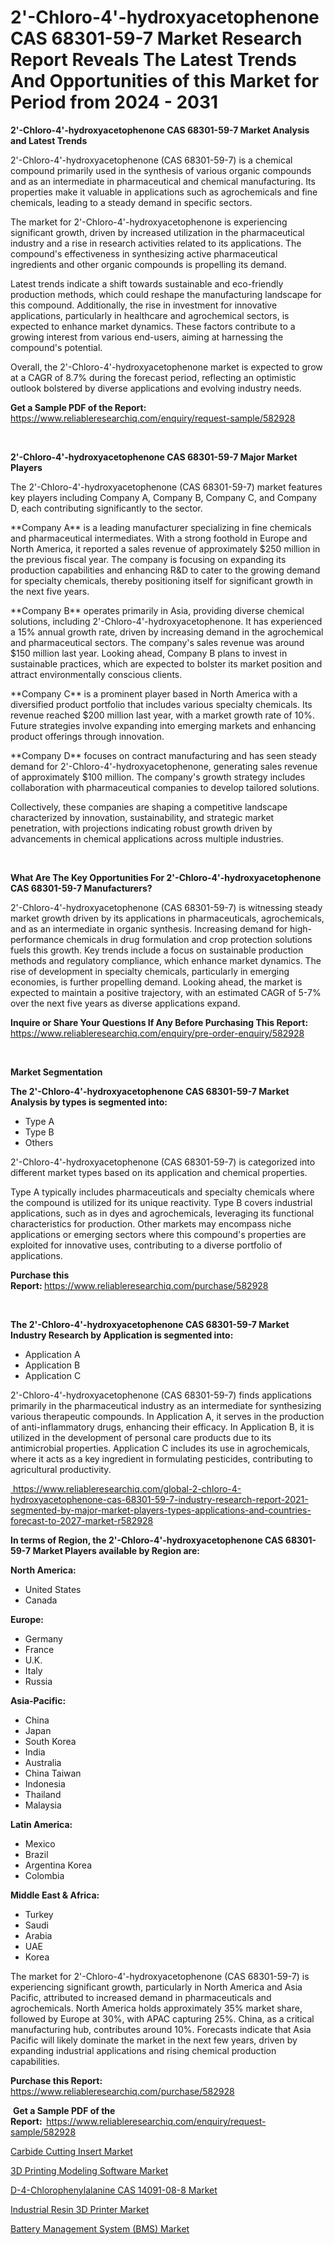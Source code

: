 <p><h1>2'-Chloro-4'-hydroxyacetophenone CAS 68301-59-7 Market Research Report Reveals The Latest Trends And Opportunities of this Market for Period from 2024 - 2031</h1></p><p><strong>2'-Chloro-4'-hydroxyacetophenone CAS 68301-59-7 Market Analysis and Latest Trends</strong></p>
<p><p>2'-Chloro-4'-hydroxyacetophenone (CAS 68301-59-7) is a chemical compound primarily used in the synthesis of various organic compounds and as an intermediate in pharmaceutical and chemical manufacturing. Its properties make it valuable in applications such as agrochemicals and fine chemicals, leading to a steady demand in specific sectors.</p><p>The market for 2'-Chloro-4'-hydroxyacetophenone is experiencing significant growth, driven by increased utilization in the pharmaceutical industry and a rise in research activities related to its applications. The compound's effectiveness in synthesizing active pharmaceutical ingredients and other organic compounds is propelling its demand.</p><p>Latest trends indicate a shift towards sustainable and eco-friendly production methods, which could reshape the manufacturing landscape for this compound. Additionally, the rise in investment for innovative applications, particularly in healthcare and agrochemical sectors, is expected to enhance market dynamics. These factors contribute to a growing interest from various end-users, aiming at harnessing the compound's potential.</p><p>Overall, the 2'-Chloro-4'-hydroxyacetophenone market is expected to grow at a CAGR of 8.7% during the forecast period, reflecting an optimistic outlook bolstered by diverse applications and evolving industry needs.</p></p>
<p><strong>Get a Sample PDF of the Report:&nbsp;</strong> <a href="https://www.reliableresearchiq.com/enquiry/request-sample/582928?utm_campaign=1159&utm_medium=2&utm_source=Github&utm_content=ia&utm_term=27122024&utm_id=2-chloro-4-hydroxyacetophenone-cas-68301-59-7">https://www.reliableresearchiq.com/enquiry/request-sample/582928</a></p>
<p>&nbsp;</p>
<p><strong>2'-Chloro-4'-hydroxyacetophenone CAS 68301-59-7 Major Market Players</strong></p>
<p><p>The 2'-Chloro-4'-hydroxyacetophenone (CAS 68301-59-7) market features key players including Company A, Company B, Company C, and Company D, each contributing significantly to the sector.</p><p>**Company A** is a leading manufacturer specializing in fine chemicals and pharmaceutical intermediates. With a strong foothold in Europe and North America, it reported a sales revenue of approximately $250 million in the previous fiscal year. The company is focusing on expanding its production capabilities and enhancing R&D to cater to the growing demand for specialty chemicals, thereby positioning itself for significant growth in the next five years.</p><p>**Company B** operates primarily in Asia, providing diverse chemical solutions, including 2'-Chloro-4'-hydroxyacetophenone. It has experienced a 15% annual growth rate, driven by increasing demand in the agrochemical and pharmaceutical sectors. The company's sales revenue was around $150 million last year. Looking ahead, Company B plans to invest in sustainable practices, which are expected to bolster its market position and attract environmentally conscious clients.</p><p>**Company C** is a prominent player based in North America with a diversified product portfolio that includes various specialty chemicals. Its revenue reached $200 million last year, with a market growth rate of 10%. Future strategies involve expanding into emerging markets and enhancing product offerings through innovation.</p><p>**Company D** focuses on contract manufacturing and has seen steady demand for 2'-Chloro-4'-hydroxyacetophenone, generating sales revenue of approximately $100 million. The company's growth strategy includes collaboration with pharmaceutical companies to develop tailored solutions.</p><p>Collectively, these companies are shaping a competitive landscape characterized by innovation, sustainability, and strategic market penetration, with projections indicating robust growth driven by advancements in chemical applications across multiple industries.</p></p>
<p>&nbsp;</p>
<p><strong>What Are The Key Opportunities For 2'-Chloro-4'-hydroxyacetophenone CAS 68301-59-7 Manufacturers?</strong></p>
<p><p>2'-Chloro-4'-hydroxyacetophenone (CAS 68301-59-7) is witnessing steady market growth driven by its applications in pharmaceuticals, agrochemicals, and as an intermediate in organic synthesis. Increasing demand for high-performance chemicals in drug formulation and crop protection solutions fuels this growth. Key trends include a focus on sustainable production methods and regulatory compliance, which enhance market dynamics. The rise of development in specialty chemicals, particularly in emerging economies, is further propelling demand. Looking ahead, the market is expected to maintain a positive trajectory, with an estimated CAGR of 5-7% over the next five years as diverse applications expand.</p></p>
<p><strong>Inquire or Share Your Questions If Any Before Purchasing This Report:</strong> <a href="https://www.reliableresearchiq.com/enquiry/pre-order-enquiry/582928?utm_campaign=1159&utm_medium=2&utm_source=Github&utm_content=ia&utm_term=27122024&utm_id=2-chloro-4-hydroxyacetophenone-cas-68301-59-7">https://www.reliableresearchiq.com/enquiry/pre-order-enquiry/582928</a></p>
<p>&nbsp;</p>
<p><strong>Market Segmentation</strong></p>
<p><strong>The 2'-Chloro-4'-hydroxyacetophenone CAS 68301-59-7 Market Analysis by types is segmented into:</strong></p>
<p><ul><li>Type A</li><li>Type B</li><li>Others</li></ul></p>
<p><p>2'-Chloro-4'-hydroxyacetophenone (CAS 68301-59-7) is categorized into different market types based on its application and chemical properties. </p><p>Type A typically includes pharmaceuticals and specialty chemicals where the compound is utilized for its unique reactivity. Type B covers industrial applications, such as in dyes and agrochemicals, leveraging its functional characteristics for production. Other markets may encompass niche applications or emerging sectors where this compound's properties are exploited for innovative uses, contributing to a diverse portfolio of applications.</p></p>
<p><strong>Purchase this Report:&nbsp;</strong><a href="https://www.reliableresearchiq.com/purchase/582928?utm_campaign=1159&utm_medium=2&utm_source=Github&utm_content=ia&utm_term=27122024&utm_id=2-chloro-4-hydroxyacetophenone-cas-68301-59-7">https://www.reliableresearchiq.com/purchase/582928</a></p>
<p>&nbsp;</p>
<p><strong>The 2'-Chloro-4'-hydroxyacetophenone CAS 68301-59-7 Market Industry Research by Application is segmented into:</strong></p>
<p><ul><li>Application A</li><li>Application B</li><li>Application C</li></ul></p>
<p><p>2'-Chloro-4'-hydroxyacetophenone (CAS 68301-59-7) finds applications primarily in the pharmaceutical industry as an intermediate for synthesizing various therapeutic compounds. In Application A, it serves in the production of anti-inflammatory drugs, enhancing their efficacy. In Application B, it is utilized in the development of personal care products due to its antimicrobial properties. Application C includes its use in agrochemicals, where it acts as a key ingredient in formulating pesticides, contributing to agricultural productivity.</p></p>
<p><a href="https://www.reliableresearchiq.com/global-2-chloro-4-hydroxyacetophenone-cas-68301-59-7-industry-research-report-2021-segmented-by-major-market-players-types-applications-and-countries-forecast-to-2027-market-r582928?utm_campaign=1159&utm_medium=2&utm_source=Github&utm_content=ia&utm_term=27122024&utm_id=2-chloro-4-hydroxyacetophenone-cas-68301-59-7">&nbsp;https://www.reliableresearchiq.com/global-2-chloro-4-hydroxyacetophenone-cas-68301-59-7-industry-research-report-2021-segmented-by-major-market-players-types-applications-and-countries-forecast-to-2027-market-r582928</a></p>
<p><strong>In terms of Region, the 2'-Chloro-4'-hydroxyacetophenone CAS 68301-59-7 Market Players available by Region are:</strong></p>
<p>
    <p> <strong> North America: </strong>
        <ul>
            <li>United States</li>
            <li>Canada</li>
        </ul>
        </p> 
    <p> <strong> Europe: </strong>
        <ul>
            <li>Germany</li>
            <li>France</li>
            <li>U.K.</li>
            <li>Italy</li>
            <li>Russia</li>
        </ul>
        </p> 
    <p> <strong> Asia-Pacific: </strong>
        <ul>
            <li>China</li>
            <li>Japan</li>
            <li>South Korea</li>
            <li>India</li>
            <li>Australia</li>
            <li>China Taiwan</li>
            <li>Indonesia</li>
            <li>Thailand</li>
            <li>Malaysia</li>
        </ul>
        </p> 
    <p> <strong> Latin America: </strong>
        <ul>
            <li>Mexico</li>
            <li>Brazil</li>
            <li>Argentina Korea</li>
            <li>Colombia</li>
        </ul>
        </p> 
    <p> <strong> Middle East & Africa: </strong>
        <ul>
            <li>Turkey</li>
            <li>Saudi</li>
            <li>Arabia</li>
            <li>UAE</li>
            <li>Korea</li>
        </ul>
    </p>
    </p>
<p><p>The market for 2'-Chloro-4'-hydroxyacetophenone (CAS 68301-59-7) is experiencing significant growth, particularly in North America and Asia Pacific, attributed to increased demand in pharmaceuticals and agrochemicals. North America holds approximately 35% market share, followed by Europe at 30%, with APAC capturing 25%. China, as a critical manufacturing hub, contributes around 10%. Forecasts indicate that Asia Pacific will likely dominate the market in the next few years, driven by expanding industrial applications and rising chemical production capabilities.</p></p>
<p><strong>Purchase this Report: </strong><a href="https://www.reliableresearchiq.com/purchase/582928?utm_campaign=1159&utm_medium=2&utm_source=Github&utm_content=ia&utm_term=27122024&utm_id=2-chloro-4-hydroxyacetophenone-cas-68301-59-7">https://www.reliableresearchiq.com/purchase/582928</a></p>
<p>&nbsp;<strong>Get a Sample PDF of the Report:&nbsp;&nbsp;</strong><a href="https://www.reliableresearchiq.com/enquiry/request-sample/582928?utm_campaign=1159&utm_medium=2&utm_source=Github&utm_content=ia&utm_term=27122024&utm_id=2-chloro-4-hydroxyacetophenone-cas-68301-59-7">https://www.reliableresearchiq.com/enquiry/request-sample/582928</a></p>
<p><strong></strong></p>
<p><p><a href="https://www.linkedin.com/pulse/future-carbide-cutting-insert-market-growth-predictions-cagr-63as-dzpbf?utm_campaign=1159&utm_medium=2&utm_source=Github&utm_content=ia&utm_term=27122024&utm_id=2-chloro-4-hydroxyacetophenone-cas-68301-59-7">Carbide Cutting Insert Market</a></p><p><a href="https://www.linkedin.com/pulse/strategic-roadmap-success-global-3d-printing-modeling-afukc?utm_campaign=1159&utm_medium=2&utm_source=Github&utm_content=ia&utm_term=27122024&utm_id=2-chloro-4-hydroxyacetophenone-cas-68301-59-7">3D Printing Modeling Software Market</a></p><p><a href="https://github.com/lisaeichler20775/Market-Research-Report-List-1/blob/main/d-4-chlorophenylalanine-cas-14091-08-8-market.md?utm_campaign=1159&utm_medium=2&utm_source=Github&utm_content=ia&utm_term=27122024&utm_id=2-chloro-4-hydroxyacetophenone-cas-68301-59-7">D-4-Chlorophenylalanine CAS 14091-08-8 Market</a></p><p><a href="https://www.linkedin.com/pulse/detailed-insights-competitive-landscape-industrial-resin-ol06f?utm_campaign=1159&utm_medium=2&utm_source=Github&utm_content=ia&utm_term=27122024&utm_id=2-chloro-4-hydroxyacetophenone-cas-68301-59-7">Industrial Resin 3D Printer Market</a></p><p><a href="https://github.com/yankimber90yankim/Market-Research-Report-List-1/blob/main/battery-management-system-bms-market.md?utm_campaign=1159&utm_medium=2&utm_source=Github&utm_content=ia&utm_term=27122024&utm_id=2-chloro-4-hydroxyacetophenone-cas-68301-59-7">Battery Management System (BMS) Market</a></p></p>